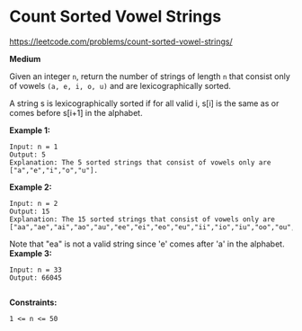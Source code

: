 # Count Sorted Vowel Strings
https://leetcode.com/problems/count-sorted-vowel-strings/

__Medium__  

Given an integer `n`, return the number of strings of length `n` that consist only of vowels `(a, e, i, o, u)` and are lexicographically sorted.

A string s is lexicographically sorted if for all valid i, s[i] is the same as or comes before s[i+1] in the alphabet.

 

__Example 1:__  
```
Input: n = 1
Output: 5
Explanation: The 5 sorted strings that consist of vowels only are ["a","e","i","o","u"].
```  

__Example 2:__  
```
Input: n = 2
Output: 15
Explanation: The 15 sorted strings that consist of vowels only are
["aa","ae","ai","ao","au","ee","ei","eo","eu","ii","io","iu","oo","ou","uu"].
```  

Note that "ea" is not a valid string since 'e' comes after 'a' in the alphabet.
__Example 3:__  
```
Input: n = 33
Output: 66045
 
```  


__Constraints:__
```
1 <= n <= 50
```
